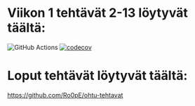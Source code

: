 # Viikon 1 tehtävät 2-13 löytyvät täältä: 
![GitHub Actions](https://github.com/Ro0pE/ohtu-2021-viikko1/workflows/Java%20CI%20with%20Gradle/badge.svg)
[![codecov](https://codecov.io/gh/Ro0pE/ohtu-2021-viikko1/branch/main/graph/badge.svg?token=8PCLO06PE9)](https://codecov.io/gh/Ro0pE/ohtu-2021-viikko1)
# Loput tehtävät löytyvät täältä: 
https://github.com/Ro0pE/ohtu-tehtavat
